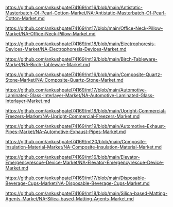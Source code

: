 <p><a href="https://github.com/ankushpatel74169/mt16/blob/main/Antistatic-Masterbatch-Of-Pearl-Cotton-Market/NA-Antistatic-Masterbatch-Of-Pearl-Cotton-Market.md">https://github.com/ankushpatel74169/mt16/blob/main/Antistatic-Masterbatch-Of-Pearl-Cotton-Market/NA-Antistatic-Masterbatch-Of-Pearl-Cotton-Market.md</a></p><p><a href="https://github.com/ankushpatel74169/mt17/blob/main/Office-Neck-Pillow-Market/NA-Office-Neck-Pillow-Market.md">https://github.com/ankushpatel74169/mt17/blob/main/Office-Neck-Pillow-Market/NA-Office-Neck-Pillow-Market.md</a></p><p><a href="https://github.com/ankushpatel74169/mt18/blob/main/Electrophoresis-Devices-Market/NA-Electrophoresis-Devices-Market.md">https://github.com/ankushpatel74169/mt18/blob/main/Electrophoresis-Devices-Market/NA-Electrophoresis-Devices-Market.md</a></p><p><a href="https://github.com/ankushpatel74169/mt19/blob/main/Birch-Tableware-Market/NA-Birch-Tableware-Market.md">https://github.com/ankushpatel74169/mt19/blob/main/Birch-Tableware-Market/NA-Birch-Tableware-Market.md</a></p><p><a href="https://github.com/ankushpatel74169/mt16/blob/main/Composite-Quartz-Stone-Market/NA-Composite-Quartz-Stone-Market.md">https://github.com/ankushpatel74169/mt16/blob/main/Composite-Quartz-Stone-Market/NA-Composite-Quartz-Stone-Market.md</a></p><p><a href="https://github.com/ankushpatel74169/mt17/blob/main/Automotive-Laminated-Glass-Interlayer-Market/NA-Automotive-Laminated-Glass-Interlayer-Market.md">https://github.com/ankushpatel74169/mt17/blob/main/Automotive-Laminated-Glass-Interlayer-Market/NA-Automotive-Laminated-Glass-Interlayer-Market.md</a></p><p><a href="https://github.com/ankushpatel74169/mt18/blob/main/Upright-Commercial-Freezers-Market/NA-Upright-Commercial-Freezers-Market.md">https://github.com/ankushpatel74169/mt18/blob/main/Upright-Commercial-Freezers-Market/NA-Upright-Commercial-Freezers-Market.md</a></p><p><a href="https://github.com/ankushpatel74169/mt19/blob/main/Automotive-Exhaust-Pipes-Market/NA-Automotive-Exhaust-Pipes-Market.md">https://github.com/ankushpatel74169/mt19/blob/main/Automotive-Exhaust-Pipes-Market/NA-Automotive-Exhaust-Pipes-Market.md</a></p><p><a href="https://github.com/ankushpatel74169/mt20/blob/main/Composite-Insulation-Material-Market/NA-Composite-Insulation-Material-Market.md">https://github.com/ankushpatel74169/mt20/blob/main/Composite-Insulation-Material-Market/NA-Composite-Insulation-Material-Market.md</a></p><p><a href="https://github.com/ankushpatel74169/mt16/blob/main/Elevator-Emergencyrescue-Device-Market/NA-Elevator-Emergencyrescue-Device-Market.md">https://github.com/ankushpatel74169/mt16/blob/main/Elevator-Emergencyrescue-Device-Market/NA-Elevator-Emergencyrescue-Device-Market.md</a></p><p><a href="https://github.com/ankushpatel74169/mt17/blob/main/Disposable-Beverage-Cups-Market/NA-Disposable-Beverage-Cups-Market.md">https://github.com/ankushpatel74169/mt17/blob/main/Disposable-Beverage-Cups-Market/NA-Disposable-Beverage-Cups-Market.md</a></p><p><a href="https://github.com/ankushpatel74169/mt18/blob/main/Silica-based-Matting-Agents-Market/NA-Silica-based-Matting-Agents-Market.md">https://github.com/ankushpatel74169/mt18/blob/main/Silica-based-Matting-Agents-Market/NA-Silica-based-Matting-Agents-Market.md</a></p>
